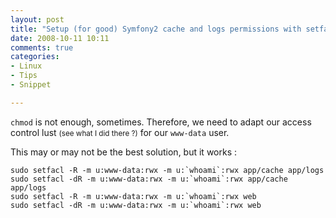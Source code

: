 ```yaml
---
layout: post
title: "Setup (for good) Symfony2 cache and logs permissions with setfacl"
date: 2008-10-11 10:11
comments: true
categories:
- Linux
- Tips
- Snippet

---
```


`chmod` is not enough, sometimes.
Therefore, we need to adapt our access control lust <small>(see what I did there ?)</small> for our `www-data` user.

This may or may not be the best solution, but it works :

```
sudo setfacl -R -m u:www-data:rwx -m u:`whoami`:rwx app/cache app/logs
sudo setfacl -dR -m u:www-data:rwx -m u:`whoami`:rwx app/cache app/logs
sudo setfacl -R -m u:www-data:rwx -m u:`whoami`:rwx web
sudo setfacl -dR -m u:www-data:rwx -m u:`whoami`:rwx web
```